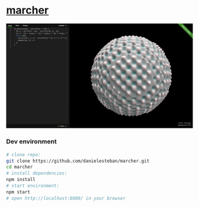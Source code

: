 [marcher](https://github.com/danielesteban/marcher)
==

[![marcher](screenshot.png)](https://marcher.gatunes.com)

### Dev environment

```bash
# clone repo:
git clone https://github.com/danielesteban/marcher.git
cd marcher
# install dependencies:
npm install
# start environment:
npm start
# open http://localhost:8080/ in your browser
```
